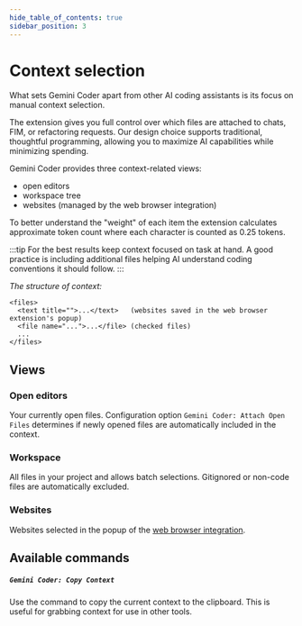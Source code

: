```yaml
---
hide_table_of_contents: true
sidebar_position: 3
---
```


# Context selection

What sets Gemini Coder apart from other AI coding assistants is its focus on manual context selection.

The extension gives you full control over which files are attached to chats, FIM, or refactoring requests. Our design choice supports traditional, thoughtful programming, allowing you to maximize AI capabilities while minimizing spending.

Gemini Coder provides three context-related views:

- open editors
- workspace tree
- websites (managed by the web browser integration)

To better understand the "weight" of each item the extension calculates approximate token count where each character is counted as 0.25 tokens.

:::tip
For the best results keep context focused on task at hand. A good practice is
including additional files helping AI understand coding conventions it should follow.
:::

_The structure of context:_

```
<files>
  <text title="">...</text>   (websites saved in the web browser extension's popup)
  <file name="...">...</file> (checked files)
  ...
</files>
```

## Views

### Open editors

Your currently open files. Configuration option `Gemini Coder: Attach Open Files` determines if newly opened files are automatically included in the context.

### Workspace

All files in your project and allows batch selections. Gitignored or non-code files are automatically excluded.

### Websites

Websites selected in the popup of the [web browser integration](/docs/installation/web-browser-integration).

## Available commands

##### `Gemini Coder: Copy Context`

Use the command to copy the current context to the clipboard. This is useful for grabbing context for use in other tools.
